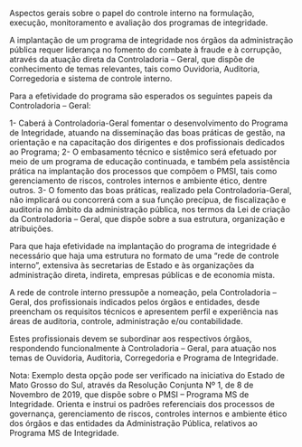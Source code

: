 Aspectos gerais sobre o papel do controle interno na formulação, execução, monitoramento e avaliação dos programas de integridade.

A implantação de um programa de integridade nos órgãos da administração pública requer liderança no fomento do combate à fraude e à corrupção, através da atuação direta da Controladoria – Geral, que dispõe de conhecimento de temas relevantes, tais como Ouvidoria, Auditoria, Corregedoria e sistema de controle interno.

Para a efetividade do programa são esperados os seguintes papeis da Controladoria – Geral:

1-	Caberá à Controladoria-Geral fomentar o desenvolvimento do Programa de Integridade, atuando na disseminação das boas práticas de gestão, na orientação e na capacitação dos dirigentes e dos profissionais dedicados ao Programa;
2-	O embasamento técnico e sistêmico será efetuado por meio de um programa de educação continuada, e também pela assistência prática na implantação dos processos que compõem o PMSI, tais como gerenciamento de riscos, controles internos e ambiente ético, dentre outros.
3-	O fomento das boas práticas, realizado pela Controladoria-Geral, não implicará ou concorrerá com a sua função precípua, de fiscalização e auditoria no âmbito da administração pública, nos termos da Lei de criação da Controladoria – Geral, que dispõe sobre a sua estrutura, organização e atribuições.

Para que haja efetividade na implantação do programa de integridade é necessário que haja uma estrutura no formato de uma “rede de controle interno”, extensiva às secretarias de Estado e às organizações da administração direta, indireta, empresas públicas e de economia mista. 

A rede de controle interno pressupõe a nomeação, pela Controladoria – Geral, dos profissionais indicados pelos órgãos e entidades, desde preencham os requisitos técnicos e apresentem perfil e experiência nas áreas de auditoria, controle, administração e/ou contabilidade. 

Estes profissionais devem se subordinar aos respectivos órgãos, respondendo funcionalmente à Controladoria – Geral, para atuação nos temas de Ouvidoria, Auditoria, Corregedoria e Programa de Integridade.   

Nota: Exemplo desta opção pode ser verificado na iniciativa do Estado de Mato Grosso do Sul, através da Resolução Conjunta Nº 1, de 8 de Novembro de 2019, que dispõe sobre o PMSI – Programa MS de Integridade. Orienta e instrui os padrões referenciais dos processos de governança, gerenciamento de riscos, controles internos e ambiente ético dos órgãos e das entidades da Administração Pública, relativos ao Programa MS de Integridade.
